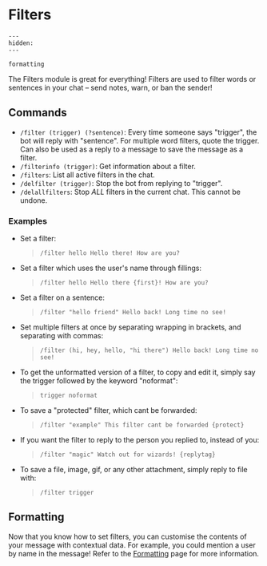 # Filters

```{toctree}
---
hidden:
---

formatting
```

The Filters module is great for everything! Filters are used to filter words or sentences in your chat – send notes, warn, or ban the sender!

## Commands

- `/filter (trigger) (?sentence)`: Every time someone says "trigger", the bot will reply with "sentence". For multiple word filters, quote the trigger. Can also be used as a reply to a message to save the message as a filter.
- `/filterinfo (trigger)`: Get information about a filter.
- `/filters`: List all active filters in the chat.
- `/delfilter (trigger)`: Stop the bot from replying to "trigger".
- `/delallfilters`: Stop *ALL* filters in the current chat. This cannot be undone.

### Examples

- Set a filter:
  > `/filter hello Hello there! How are you?`

- Set a filter which uses the user's name through fillings:
  > `/filter hello Hello there {first}! How are you?`

- Set a filter on a sentence:
  > `/filter "hello friend" Hello back! Long time no see!`

- Set multiple filters at once by separating wrapping in brackets, and separating with commas:
  > `/filter (hi, hey, hello, "hi there") Hello back! Long time no see!`

- To get the unformatted version of a filter, to copy and edit it, simply say the trigger followed by the keyword "noformat":
  > `trigger noformat`

- To save a "protected" filter, which cant be forwarded:
  > `/filter "example" This filter cant be forwarded {protect}`

- If you want the filter to reply to the person you replied to, instead of you:
  > `/filter "magic" Watch out for wizards! {replytag}`

- To save a file, image, gif, or any other attachment, simply reply to file with:
  > `/filter trigger`

## Formatting

Now that you know how to set filters, you can customise the contents of your message with contextual data. For example, you could mention a user by name in the message! Refer to the [Formatting](./formatting) page for more information.

